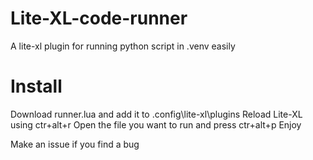 # Lite-XL-code-runner
A lite-xl plugin for running python script in .venv easily

# Install
Download runner.lua and add it to .config\lite-xl\plugins
Reload Lite-XL using ctr+alt+r
Open the file you want to run and press ctr+alt+p
Enjoy

Make an issue if you find a bug